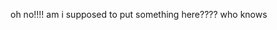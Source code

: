 oh no!!!! am i supposed to put something here???? who knows

<!---
SneezingCactus/SneezingCactus is a ✨ special ✨ repository because its `README.md` (this file) appears on your GitHub profile.
You can click the Preview link to take a look at your changes.
--->
